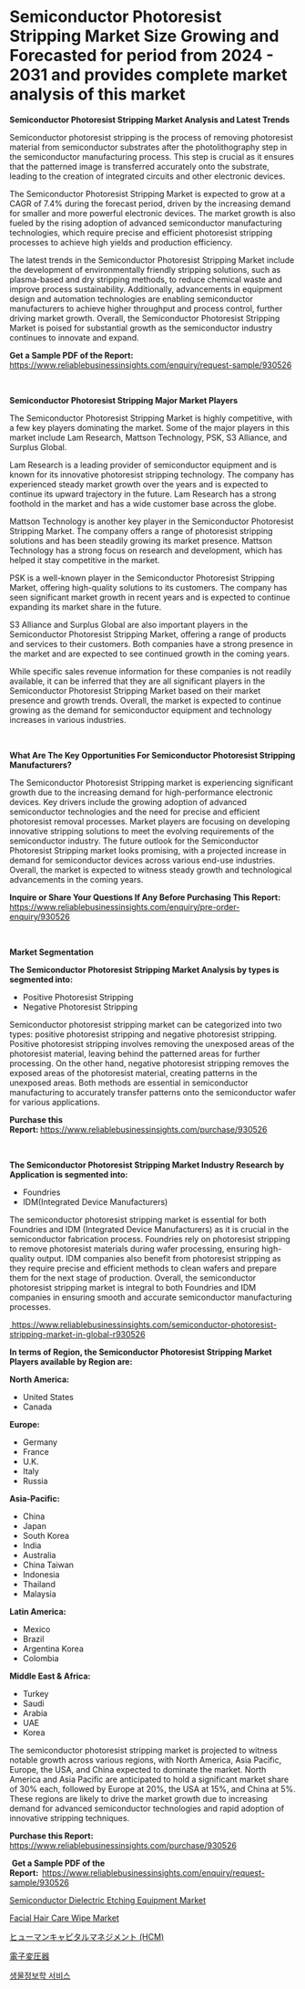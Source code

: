 <p><h1>Semiconductor Photoresist Stripping Market Size Growing and Forecasted for period from 2024 - 2031 and provides complete market analysis of this market</h1></p><p><strong>Semiconductor Photoresist Stripping Market Analysis and Latest Trends</strong></p>
<p><p>Semiconductor photoresist stripping is the process of removing photoresist material from semiconductor substrates after the photolithography step in the semiconductor manufacturing process. This step is crucial as it ensures that the patterned image is transferred accurately onto the substrate, leading to the creation of integrated circuits and other electronic devices.</p><p>The Semiconductor Photoresist Stripping Market is expected to grow at a CAGR of 7.4% during the forecast period, driven by the increasing demand for smaller and more powerful electronic devices. The market growth is also fueled by the rising adoption of advanced semiconductor manufacturing technologies, which require precise and efficient photoresist stripping processes to achieve high yields and production efficiency.</p><p>The latest trends in the Semiconductor Photoresist Stripping Market include the development of environmentally friendly stripping solutions, such as plasma-based and dry stripping methods, to reduce chemical waste and improve process sustainability. Additionally, advancements in equipment design and automation technologies are enabling semiconductor manufacturers to achieve higher throughput and process control, further driving market growth. Overall, the Semiconductor Photoresist Stripping Market is poised for substantial growth as the semiconductor industry continues to innovate and expand.</p></p>
<p><strong>Get a Sample PDF of the Report:&nbsp;</strong> <a href="https://www.reliablebusinessinsights.com/enquiry/request-sample/930526">https://www.reliablebusinessinsights.com/enquiry/request-sample/930526</a></p>
<p>&nbsp;</p>
<p><strong>Semiconductor Photoresist Stripping Major Market Players</strong></p>
<p><p>The Semiconductor Photoresist Stripping Market is highly competitive, with a few key players dominating the market. Some of the major players in this market include Lam Research, Mattson Technology, PSK, S3 Alliance, and Surplus Global.</p><p>Lam Research is a leading provider of semiconductor equipment and is known for its innovative photoresist stripping technology. The company has experienced steady market growth over the years and is expected to continue its upward trajectory in the future. Lam Research has a strong foothold in the market and has a wide customer base across the globe.</p><p>Mattson Technology is another key player in the Semiconductor Photoresist Stripping Market. The company offers a range of photoresist stripping solutions and has been steadily growing its market presence. Mattson Technology has a strong focus on research and development, which has helped it stay competitive in the market.</p><p>PSK is a well-known player in the Semiconductor Photoresist Stripping Market, offering high-quality solutions to its customers. The company has seen significant market growth in recent years and is expected to continue expanding its market share in the future.</p><p>S3 Alliance and Surplus Global are also important players in the Semiconductor Photoresist Stripping Market, offering a range of products and services to their customers. Both companies have a strong presence in the market and are expected to see continued growth in the coming years.</p><p>While specific sales revenue information for these companies is not readily available, it can be inferred that they are all significant players in the Semiconductor Photoresist Stripping Market based on their market presence and growth trends. Overall, the market is expected to continue growing as the demand for semiconductor equipment and technology increases in various industries.</p></p>
<p>&nbsp;</p>
<p><strong>What Are The Key Opportunities For Semiconductor Photoresist Stripping Manufacturers?</strong></p>
<p><p>The Semiconductor Photoresist Stripping market is experiencing significant growth due to the increasing demand for high-performance electronic devices. Key drivers include the growing adoption of advanced semiconductor technologies and the need for precise and efficient photoresist removal processes. Market players are focusing on developing innovative stripping solutions to meet the evolving requirements of the semiconductor industry. The future outlook for the Semiconductor Photoresist Stripping market looks promising, with a projected increase in demand for semiconductor devices across various end-use industries. Overall, the market is expected to witness steady growth and technological advancements in the coming years.</p></p>
<p><strong>Inquire or Share Your Questions If Any Before Purchasing This Report:</strong> <a href="https://www.reliablebusinessinsights.com/enquiry/pre-order-enquiry/930526">https://www.reliablebusinessinsights.com/enquiry/pre-order-enquiry/930526</a></p>
<p>&nbsp;</p>
<p><strong>Market Segmentation</strong></p>
<p><strong>The Semiconductor Photoresist Stripping Market Analysis by types is segmented into:</strong></p>
<p><ul><li>Positive Photoresist Stripping</li><li>Negative Photoresist Stripping</li></ul></p>
<p><p>Semiconductor photoresist stripping market can be categorized into two types: positive photoresist stripping and negative photoresist stripping. Positive photoresist stripping involves removing the unexposed areas of the photoresist material, leaving behind the patterned areas for further processing. On the other hand, negative photoresist stripping removes the exposed areas of the photoresist material, creating patterns in the unexposed areas. Both methods are essential in semiconductor manufacturing to accurately transfer patterns onto the semiconductor wafer for various applications.</p></p>
<p><strong>Purchase this Report:&nbsp;</strong><a href="https://www.reliablebusinessinsights.com/purchase/930526">https://www.reliablebusinessinsights.com/purchase/930526</a></p>
<p>&nbsp;</p>
<p><strong>The Semiconductor Photoresist Stripping Market Industry Research by Application is segmented into:</strong></p>
<p><ul><li>Foundries</li><li>IDM(Integrated Device Manufacturers)</li></ul></p>
<p><p>The semiconductor photoresist stripping market is essential for both Foundries and IDM (Integrated Device Manufacturers) as it is crucial in the semiconductor fabrication process. Foundries rely on photoresist stripping to remove photoresist materials during wafer processing, ensuring high-quality output. IDM companies also benefit from photoresist stripping as they require precise and efficient methods to clean wafers and prepare them for the next stage of production. Overall, the semiconductor photoresist stripping market is integral to both Foundries and IDM companies in ensuring smooth and accurate semiconductor manufacturing processes.</p></p>
<p><a href="https://www.reliablebusinessinsights.com/semiconductor-photoresist-stripping-market-in-global-r930526">&nbsp;https://www.reliablebusinessinsights.com/semiconductor-photoresist-stripping-market-in-global-r930526</a></p>
<p><strong>In terms of Region, the Semiconductor Photoresist Stripping Market Players available by Region are:</strong></p>
<p>
    <p> <strong> North America: </strong>
        <ul>
            <li>United States</li>
            <li>Canada</li>
        </ul>
        </p> 
    <p> <strong> Europe: </strong>
        <ul>
            <li>Germany</li>
            <li>France</li>
            <li>U.K.</li>
            <li>Italy</li>
            <li>Russia</li>
        </ul>
        </p> 
    <p> <strong> Asia-Pacific: </strong>
        <ul>
            <li>China</li>
            <li>Japan</li>
            <li>South Korea</li>
            <li>India</li>
            <li>Australia</li>
            <li>China Taiwan</li>
            <li>Indonesia</li>
            <li>Thailand</li>
            <li>Malaysia</li>
        </ul>
        </p> 
    <p> <strong> Latin America: </strong>
        <ul>
            <li>Mexico</li>
            <li>Brazil</li>
            <li>Argentina Korea</li>
            <li>Colombia</li>
        </ul>
        </p> 
    <p> <strong> Middle East & Africa: </strong>
        <ul>
            <li>Turkey</li>
            <li>Saudi</li>
            <li>Arabia</li>
            <li>UAE</li>
            <li>Korea</li>
        </ul>
    </p>
    </p>
<p><p>The semiconductor photoresist stripping market is projected to witness notable growth across various regions, with North America, Asia Pacific, Europe, the USA, and China expected to dominate the market. North America and Asia Pacific are anticipated to hold a significant market share of 30% each, followed by Europe at 20%, the USA at 15%, and China at 5%. These regions are likely to drive the market growth due to increasing demand for advanced semiconductor technologies and rapid adoption of innovative stripping techniques.</p></p>
<p><strong>Purchase this Report: </strong><a href="https://www.reliablebusinessinsights.com/purchase/930526">https://www.reliablebusinessinsights.com/purchase/930526</a></p>
<p>&nbsp;<strong>Get a Sample PDF of the Report:&nbsp;&nbsp;</strong><a href="https://www.reliablebusinessinsights.com/enquiry/request-sample/930526">https://www.reliablebusinessinsights.com/enquiry/request-sample/930526</a></p>
<p><strong></strong></p>
<p><p><a href="https://github.com/wwwkeltoum/Market-Research-Report-List-3/blob/main/semiconductor-dielectric-etching-equipment-market.md">Semiconductor Dielectric Etching Equipment Market</a></p><p><a href="https://issuu.com/reportprime-2/docs/facial-hair-care-wipe-market-size-2030.pptx">Facial Hair Care Wipe Market</a></p><p><a href="https://github.com/nemesis2824/Market-Research-Report-List-1/blob/main/404104483951.md">ヒューマンキャピタルマネジメント (HCM)</a></p><p><a href="https://medium.com/@matteills7854/%E9%9B%BB%E5%AD%90%E3%83%88%E3%83%A9%E3%83%B3%E3%82%B9%E3%83%95%E3%82%A9%E3%83%BC%E3%83%9E%E3%83%BC%E5%B8%82%E5%A0%B4-2031%E5%B9%B4%E3%81%BE%E3%81%A7%E3%81%AE%E6%88%90%E5%8A%9F%E3%83%93%E3%82%B8%E3%83%8D%E3%82%B9%E6%88%A6%E7%95%A5%E3%81%AE%E9%8D%B5-d1c92a3c90d9">電子変圧器</a></p><p><a href="https://github.com/FelipeGrrady654556/Market-Research-Report-List-1/blob/main/141908477693.md">생물정보학 서비스</a></p></p>